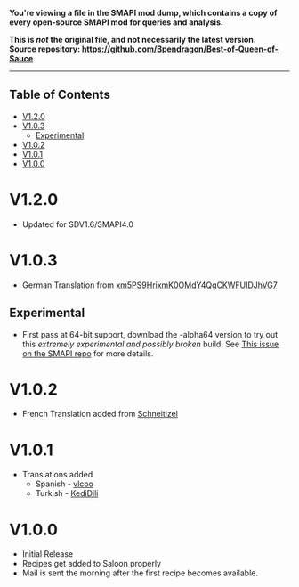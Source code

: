 **You're viewing a file in the SMAPI mod dump, which contains a copy of every open-source SMAPI mod
for queries and analysis.**

**This is _not_ the original file, and not necessarily the latest version.**  
**Source repository: https://github.com/Bpendragon/Best-of-Queen-of-Sauce**

----


## Table of Contents
<!-- TOC -->

- [V1.2.0](#v120)
- [V1.0.3](#v103)
    - [Experimental](#experimental)
- [V1.0.2](#v102)
- [V1.0.1](#v101)
- [V1.0.0](#v100)

<!-- /TOC -->

# V1.2.0
* Updated for SDV1.6/SMAPI4.0

# V1.0.3
* German Translation from [xm5PS9HrixmK0OMdY4QgCKWFUIDJhVG7](https://github.com/xm5PS9HrixmK0OMdY4QgCKWFUIDJhVG7)

## Experimental
* First pass at 64-bit support, download the -alpha64 version to try out this *extremely experimental and possibly broken* build. See [This issue on the SMAPI repo](https://github.com/Pathoschild/SMAPI/issues/767) for more details.
# V1.0.2
* French Translation added from [Schneitizel](https://github.com/Schneitizel) 

# V1.0.1
* Translations added
  * Spanish - [vlcoo](https://github.com/vlcoo)
  * Turkish - [KediDili](https://github.com/KediDili)
# V1.0.0
* Initial Release
* Recipes get added to Saloon properly
* Mail is sent the morning after the first recipe becomes available. 